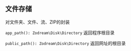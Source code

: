 ## 文件存储

对文件夹、文件、流、ZIP的封装

`app_path(): Zodream\Disk\Directory` 返回程序根目录

`public_path(): Zodream\Disk\Directory` 返回网址的根目录


